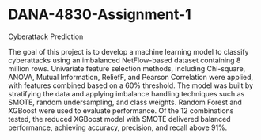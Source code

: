 # DANA-4830-Assignment-1
 Cyberattack Prediction

The goal of this project is to develop a machine learning model to classify cyberattacks using an imbalanced NetFlow-based dataset containing 8 million rows. Univariate feature selection methods, including Chi-square, ANOVA, Mutual Information, ReliefF, and Pearson Correlation were applied, with features combined based on a 60% threshold. The model was built by stratifying the data and applying imbalance handling techniques such as SMOTE, random undersampling, and class weights. Random Forest and XGBoost were used to evaluate performance. Of the 12 combinations tested, the reduced XGBoost model with SMOTE delivered balanced performance, achieving accuracy, precision, and recall above 91%.